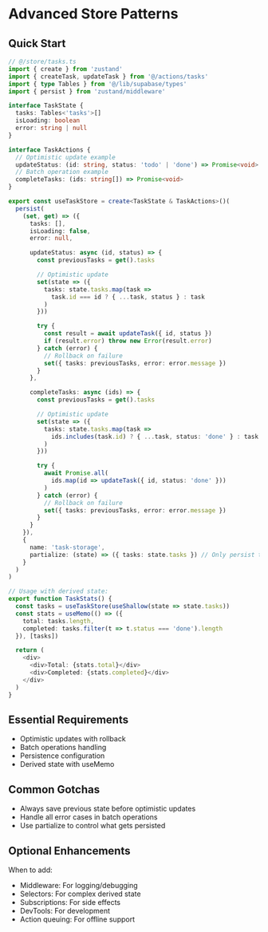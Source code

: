 # Advanced Store Patterns

## Quick Start

```typescript
// @/store/tasks.ts
import { create } from 'zustand'
import { createTask, updateTask } from '@/actions/tasks'
import { type Tables } from '@/lib/supabase/types'
import { persist } from 'zustand/middleware'

interface TaskState {
  tasks: Tables<'tasks'>[]
  isLoading: boolean
  error: string | null
}

interface TaskActions {
  // Optimistic update example
  updateStatus: (id: string, status: 'todo' | 'done') => Promise<void>
  // Batch operation example
  completeTasks: (ids: string[]) => Promise<void>
}

export const useTaskStore = create<TaskState & TaskActions>()(
  persist(
    (set, get) => ({
      tasks: [],
      isLoading: false,
      error: null,

      updateStatus: async (id, status) => {
        const previousTasks = get().tasks

        // Optimistic update
        set(state => ({
          tasks: state.tasks.map(task =>
            task.id === id ? { ...task, status } : task
          )
        }))

        try {
          const result = await updateTask({ id, status })
          if (result.error) throw new Error(result.error)
        } catch (error) {
          // Rollback on failure
          set({ tasks: previousTasks, error: error.message })
        }
      },

      completeTasks: async (ids) => {
        const previousTasks = get().tasks

        // Optimistic update
        set(state => ({
          tasks: state.tasks.map(task =>
            ids.includes(task.id) ? { ...task, status: 'done' } : task
          )
        }))

        try {
          await Promise.all(
            ids.map(id => updateTask({ id, status: 'done' }))
          )
        } catch (error) {
          // Rollback on failure
          set({ tasks: previousTasks, error: error.message })
        }
      }
    }),
    {
      name: 'task-storage',
      partialize: (state) => ({ tasks: state.tasks }) // Only persist tasks
    }
  )
)

// Usage with derived state:
export function TaskStats() {
  const tasks = useTaskStore(useShallow(state => state.tasks))
  const stats = useMemo(() => ({
    total: tasks.length,
    completed: tasks.filter(t => t.status === 'done').length
  }), [tasks])

  return (
    <div>
      <div>Total: {stats.total}</div>
      <div>Completed: {stats.completed}</div>
    </div>
  )
}
```

## Essential Requirements

- Optimistic updates with rollback
- Batch operations handling
- Persistence configuration
- Derived state with useMemo

## Common Gotchas

- Always save previous state before optimistic updates
- Handle all error cases in batch operations
- Use partialize to control what gets persisted

## Optional Enhancements

When to add:

- Middleware: For logging/debugging
- Selectors: For complex derived state
- Subscriptions: For side effects
- DevTools: For development
- Action queuing: For offline support

